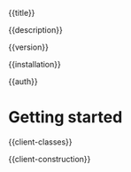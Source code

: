{{title}}

{{description}}

{{version}}

{{installation}}

{{auth}}

# Getting started

{{client-classes}}

{{client-construction}}
